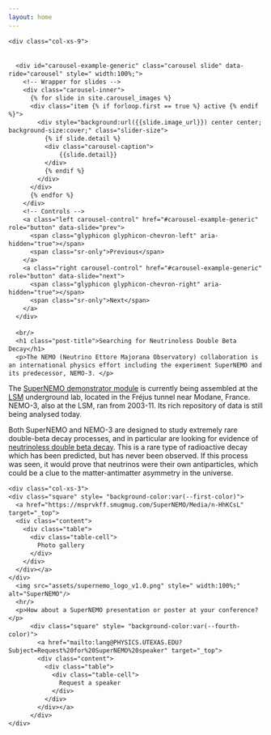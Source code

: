 ```yaml
---
layout: home
---
```



<div class="container-fluid" id="top">
  <div class="row">
    
    <div class="col-xs-9">


      <div id="carousel-example-generic" class="carousel slide" data-ride="carousel" style=" width:100%;">
        <!-- Wrapper for slides -->
        <div class="carousel-inner">
          {% for slide in site.carousel_images %}
          <div class="item {% if forloop.first == true %} active {% endif %}">
            <div style="background:url({{slide.image_url}}) center center; background-size:cover;" class="slider-size">
              {% if slide.detail %}
              <div class="carousel-caption">
                  {{slide.detail}}
              </div>
              {% endif %}
            </div>
          </div>
          {% endfor %}
        </div>
        <!-- Controls -->
        <a class="left carousel-control" href="#carousel-example-generic" role="button" data-slide="prev">
          <span class="glyphicon glyphicon-chevron-left" aria-hidden="true"></span>
          <span class="sr-only">Previous</span>
        </a>
        <a class="right carousel-control" href="#carousel-example-generic" role="button" data-slide="next">
          <span class="glyphicon glyphicon-chevron-right" aria-hidden="true"></span>
          <span class="sr-only">Next</span>
        </a>
      </div>
      
      <br/>
      <h1 class="post-title">Searching for Neutrinoless Double Beta Decay</h1>
      <p>The NEMO (Neutrino Ettore Majorana Observatory) collaboration is an international physics effort including the experiment SuperNEMO and its predecessor, NEMO-3. </p>
<p>The <a href="about.html#detector">SuperNEMO demonstrator module</a> is currently being assembled at the <a href="http://www.lsm.in2p3.fr">LSM</a> underground lab, located in the Fréjus tunnel near Modane, France. NEMO-3, also at the LSM, ran from 2003-11. Its rich repository of data is still being analysed today.</p>

<p> Both SuperNEMO and NEMO-3 are designed to study extremely rare double-beta decay processes, and in particular are looking for evidence of <a href="about.html#thephysics">neutrinoless double beta decay</a>. This is a rare type of radioactive decay which has been predicted, but has never been observed. If this process was seen, it would prove that neutrinos were their own antiparticles, which could be a clue to the matter-antimatter asymmetry in the universe.</p>
    </div>
    
    <div class="col-xs-3">
    <div class="square" style= "background-color:var(--first-color)">
      <a href="https://msprvkff.smugmug.com/SuperNEMO/Media/n-HhKCsL" target="_top">
      <div class="content">
        <div class="table">
          <div class="table-cell">
            Photo gallery
          </div>
        </div>
      </div></a>
    </div>
      <img src="assets/supernemo_logo_v1.0.png" style=" width:100%;" alt="SuperNEMO"/>
      <hr/>
      <p>How about a SuperNEMO presentation or poster at your conference?</p>
          <div class="square" style= "background-color:var(--fourth-color)">
            <a href="mailto:lang@PHYSICS.UTEXAS.EDU?Subject=Request%20for%20SuperNEMO%20speaker" target="_top">
            <div class="content">
              <div class="table">
                <div class="table-cell">
                  Request a speaker
                </div>
              </div>
            </div></a>
          </div>
    </div>
  </div>
</div>

